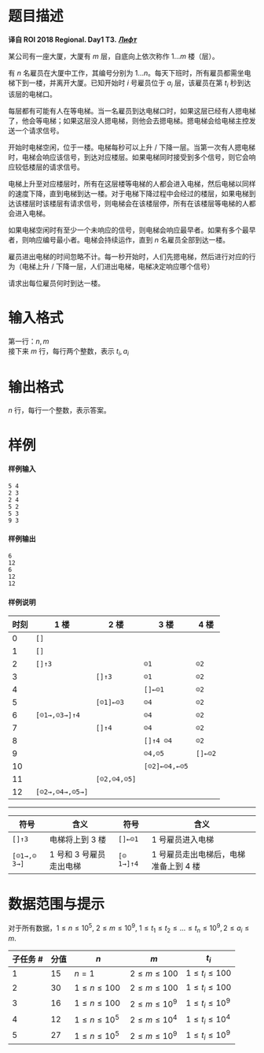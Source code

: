 
# 题目描述

**译自 ROI 2018 Regional. Day1 T3.** ***[Лифт](http://neerc.ifmo.ru/school/archive/2017-2018/ru-olymp-regional-2018-day1.pdf)***

某公司有一座大厦，大厦有 $m$ 层，自底向上依次称作 $1\ldots m$ 楼（层）。

有 $n$ 名雇员在大厦中工作，其编号分别为 $1\ldots n$。每天下班时，所有雇员都需坐电梯下到一楼，并离开大厦。已知开始时 $i$ 号雇员位于 $a_i$ 层，该雇员在第 $t_i$ 秒到达该层的电梯口。

每层都有可能有人在等电梯。当一名雇员到达电梯口时，如果这层已经有人摁电梯了，他会等电梯；如果这层没人摁电梯，则他会去摁电梯。摁电梯会给电梯主控发送一个请求信号。

开始时电梯空闲，位于一楼。电梯每秒可以上升 / 下降一层。当第一次有人摁电梯时，电梯会响应该信号，到达对应楼层。如果电梯同时接受到多个信号，则它会响应较低楼层的请求信号。

电梯上升至对应楼层时，所有在这层楼等电梯的人都会进入电梯，然后电梯以同样的速度下降，直到电梯到达一楼。对于电梯下降过程中会经过的楼层，如果电梯到达该楼层时该楼层有请求信号，则电梯会在该楼层停，所有在该楼层等电梯的人都会进入电梯。

如果电梯空闲时有至少一个未响应的信号，则电梯会响应最早者。如果有多个最早者，则响应编号最小者。电梯会持续运作，直到 $n$ 名雇员全部到达一楼。

雇员进出电梯的时间忽略不计。每一秒开始时，人们先摁电梯，然后进行对应的行为（电梯上升 / 下降一层，人们进出电梯，电梯决定响应哪个信号）

请求出每位雇员何时到达一楼。

# 输入格式

第一行：$n,m$  
接下来 $m$ 行，每行两个整数，表示 $t_i,a_i$  

# 输出格式

$n$ 行，每行一个整数，表示答案。

# 样例

#### 样例输入
```plain
5 4
2 3
2 4
5 2
5 3
9 3
```
#### 样例输出
```plain
6
12
6
12
12
```
#### 样例说明
|时刻|1 楼| 2 楼| 3 楼| 4 楼|
|-|-|-|-|-|
|0|$\texttt{[]}$|&nbsp;||&nbsp;|
|1|$\texttt{[]}$||&nbsp;||
|2|$\texttt{[]↑3}$|&nbsp;|$\texttt{☺1}$|$\texttt{☺2}$|
|3||$\texttt{[]↑3}$|$\texttt{☺1}$|$\texttt{☺2}$|
|4|&nbsp;||$\texttt{[]←☺1}$|$\texttt{☺2}$|
|5||$\texttt{[☺1]←☺3}$|$\texttt{☺4}$|$\texttt{☺2}$|
|6|$\texttt{[☺1→,☺3→]↑4}$||$\texttt{☺4}$|$\texttt{☺2}$|
|7||$\texttt{[]↑4}$|$\texttt{☺4}$|$\texttt{☺2}$|
|8|&nbsp;||$\texttt{[]↑4  ☺4}$|$\texttt{☺2}$|
|9||&nbsp;|$\texttt{☺4,☺5}$|$\texttt{[]←☺2}$|
|10|&nbsp;||$\texttt{[☺2]←☺4,←☺5}$||
|11||$\texttt{[☺2,☺4,☺5]}$||&nbsp;|
|12|$\texttt{[☺2→,☺4→,☺5→]}$||&nbsp;||

---
|符号|含义|符号|含义|
|-|-|-|-|
|$\texttt{[]↑3}$|电梯将上到 3 楼|$\texttt{[]←☺1}$|1 号雇员进入电梯|
|$\texttt{[☺1→,☺3→]}$|1 号和 3 号雇员走出电梯|$\texttt{[☺1→]↑4}$|1 号雇员走出电梯后，电梯准备上到 4 楼|


# 数据范围与提示

对于所有数据，$1 \leqslant n \leqslant 10^5,$ $2 \leqslant m \leqslant 10^9,$ $1 \leqslant t_1 \leqslant t_2 \leqslant \dots \leqslant t_n \leqslant 10^9, 2 \leqslant a_i \leqslant m$.

|子任务 #|分值|$n$|$m$|$t_i$|
|-|-|-|-|-|
|1|15|$n = 1$|$2 \leqslant m \leqslant 100$|$1 \leqslant t_i \leqslant 100$|
|2|30|$1 \leqslant n \leqslant 100$|$2 \leqslant m \leqslant 100$|$1 \leqslant t_i \leqslant 100$|
|3|16|$1 \leqslant n \leqslant 100$&nbsp;|$2 \leqslant m \leqslant 10^9$|$1 \leqslant t_i \leqslant 10^9$|
|4|12|$1 \leqslant n \leqslant 10^5$|$2 \leqslant m \leqslant 10^4$|$1 \leqslant t_i \leqslant 10^4$|
|5|27|$1 \leqslant n \leqslant 10^5$&nbsp;|$2 \leqslant m \leqslant 10^9$|$1 \leqslant t_i \leqslant 10^9$|

